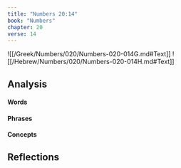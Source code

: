 ```yaml
---
title: "Numbers 20:14"
book: "Numbers"
chapter: 20
verse: 14
---
```

![[/Greek/Numbers/020/Numbers-020-014G.md#Text]]
![[/Hebrew/Numbers/020/Numbers-020-014H.md#Text]]

## Analysis

#### Words

#### Phrases

#### Concepts

## Reflections

